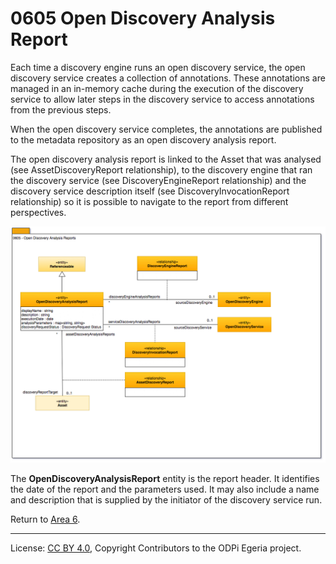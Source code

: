 <!-- SPDX-License-Identifier: CC-BY-4.0 -->
<!-- Copyright Contributors to the ODPi Egeria project. -->

# 0605 Open Discovery Analysis Report

Each time a discovery engine runs an open discovery service,
the open discovery service creates a collection
of annotations.
These annotations are managed in an in-memory cache during the execution of the discovery service
to allow later steps in the discovery service to access
annotations from the previous steps.

When the open discovery service completes, the annotations are published to
the metadata repository as an open discovery analysis report.

The open discovery analysis report is linked to the Asset that was analysed
(see AssetDiscoveryReport relationship),
to the discovery engine that ran the discovery service (see DiscoveryEngineReport relationship) and the
discovery service description itself (see DiscoveryInvocationReport relationship)
so it is possible to navigate to the report from different
perspectives.

![UML](0605-Open-Discovery-Analysis-Reports.png)

The **OpenDiscoveryAnalysisReport** entity is the report header.
It identifies the date of the report and the parameters used.
It may also include a name and description that is supplied
by the initiator of the discovery service run.

Return to [Area 6](Area-6-models.md).

----
License: [CC BY 4.0](https://creativecommons.org/licenses/by/4.0/),
Copyright Contributors to the ODPi Egeria project.